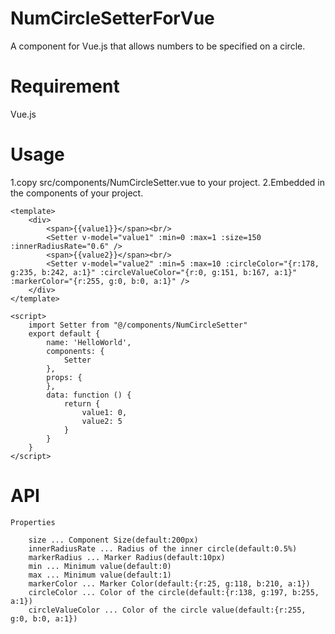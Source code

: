 # NumCircleSetterForVue
A component for Vue.js that allows numbers to be specified on a circle.

# Requirement
Vue.js

# Usage
1.copy src/components/NumCircleSetter.vue to your project.
2.Embedded in the components of your project.

    <template>
        <div>
            <span>{{value1}}</span><br/>
            <Setter v-model="value1" :min=0 :max=1 :size=150 :innerRadiusRate="0.6" />
            <span>{{value2}}</span><br/>
            <Setter v-model="value2" :min=5 :max=10 :circleColor="{r:178, g:235, b:242, a:1}" :circleValueColor="{r:0, g:151, b:167, a:1}" :markerColor="{r:255, g:0, b:0, a:1}" />
        </div>
    </template>

    <script>
        import Setter from "@/components/NumCircleSetter"
        export default {
            name: 'HelloWorld',
            components: {
                Setter
            },
            props: {
            },
            data: function () {
                return {
                    value1: 0,
                    value2: 5
                }
            }
        }
    </script>

# API

    Properties

        size ... Component Size(default:200px)
        innerRadiusRate ... Radius of the inner circle(default:0.5%)
        markerRadius ... Marker Radius(default:10px)
        min ... Minimum value(default:0)
        max ... Minimum value(default:1)
        markerColor ... Marker Color(default:{r:25, g:118, b:210, a:1})
        circleColor ... Color of the circle(default:{r:138, g:197, b:255, a:1})
        circleValueColor ... Color of the circle value(default:{r:255, g:0, b:0, a:1})
